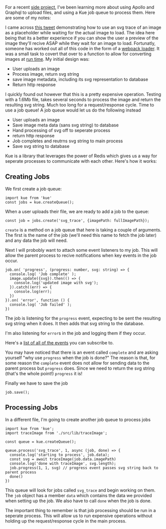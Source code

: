 For a recent [side project](https://github.com/jstoebel/svg_gallery), I've been learning more about using Apollo and Graphql to upload files, and using a Kue job queue to process them. Here are some of my notes:

I came across [this tweet](https://codepen.io/ainalem/full/aLKxjm/) demonstrating how to use an svg trace of an image as a placeholder while waiting for the actual image to load. The idea here being that its a better experience if you can show the user a preview of the image they'll recive ASAP while they wait for an image to load. Fortunatly, someone has worked out all of this code in the form of a [webpack loader](https://github.com/EmilTholin/image-trace-loader). It was a small task to covert that over to a function to allow for converting images at [run time](https://github.com/jstoebel/svg_gallery/blob/master/src/lib/traceImage.ts). My initial design was:

 - User uploads an image
 - Process image, return svg string
 - save image metadata, including its svg representation to database
 - Return http response

I quickly found out however that this is a pretty expensive operation. Testing with a 1.6Mb file, takes several seconds to process the image and return the resulting svg string. Much too long for a request/response cycle. Time to use a job queue! A job queue would let us do the following instead

 - User uploads an image
 - Save image meta data (sans svg string) to database
 - Hand processing of svg off to seperate process 
 - return http response
 - Job completes and reutrns svg string to main process
 - Save svg string to database

Kue is a library that leverages the power of Redis which gives us a way for seperate processes to communicate with each other. Here's how it works:

## Creating Jobs

We first create a job queue:

```
import kue from 'kue'
const jobs = kue.createQueue();
```

When a user uploads their file, we are ready to add a job to the queue:

```
const job = jobs.create('svg_trace', {imagePath: fullImagePath});
```

`create` is a method on a job queue that here is taking a couple of arguments. The first is the name of the job (we'll need this name to fetch the job later) and any data the job will need.

Next I will probobly want to attach some event listeners to my job. This will allow the parent process to recive notifications when key events in the job occur. 

```
job.on( 'progress', (progress: number, svg: string) => {
  console.log( 'Job complete' );
  image.update({svg}).then(() => {
    console.log('updated image with svg');
  }).catch((err) => {
    console.log(err);
  })
}).on( 'error', function () {
  console.log( 'Job failed' );
})
```

The job is listening for the `progress` event, expecting to be sent the resulting svg string when it does. It then adds that svg string to the database.

I'm also listening for `error`s in the job and logging them if they occur.

Here's a [list of all of the events](https://github.com/Automattic/kue#job-events) you can subscribe to.

You may have noticed that there is an event called `complete` and are asking yourself "why use `progress` when the job is done?" The reason is that, for some reason the `complete` event does not allow for sending data to the parent process but `progress` does. Since we need to return the svg string (that's the whole point!) `progress` it is!

Finally we have to save the job

```
job.save();
```

## Processing Jobs

In a different file, I'm going to create another job queue to process jobs

```
import kue from 'kue';
import traceImage from './src/lib/traceImage';

const queue = kue.createQueue();

queue.process('svg_trace', 1, async (job, done) => {
  console.log('starting to process', job.data);
  const svg = await traceImage(job.data.imagePath)
  console.log('done with traceImage', svg.length);
  job.progress(1, 1, svg) // progress event passes svg string back to parent process
  done()
})
```

This queue will look for jobs called `svg_trace` and begin working on them. The `job` object has a member `data` which contains the data we provided when setting up the job. We also have to call `done` when the job is done.

The important thing to remember is that job processing should be run in a seperate process. This will allow us to run expensive operations without holding up the request/response cycle in the main process.